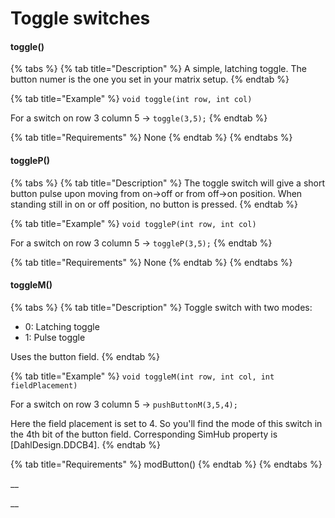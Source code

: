 # Toggle switches

#### toggle()

{% tabs %}
{% tab title="Description" %}
A simple, latching toggle. The button numer is the one you set in your matrix setup.
{% endtab %}

{% tab title="Example" %}
`void toggle(int row, int col)`

For a switch on row 3 column 5 -> `toggle(3,5);`
{% endtab %}

{% tab title="Requirements" %}
None
{% endtab %}
{% endtabs %}

#### toggleP()

{% tabs %}
{% tab title="Description" %}
The toggle switch will give a short button pulse upon moving from on->off or from off->on position. When standing still in on or off position, no button is pressed.
{% endtab %}

{% tab title="Example" %}
`void toggleP(int row, int col)`

For a switch on row 3 column 5 -> `toggleP(3,5);`
{% endtab %}

{% tab title="Requirements" %}
None
{% endtab %}
{% endtabs %}

#### toggleM()

{% tabs %}
{% tab title="Description" %}
Toggle switch with two modes:

* 0: Latching toggle
* 1: Pulse toggle

Uses the button field.&#x20;
{% endtab %}

{% tab title="Example" %}
`void toggleM(int row, int col, int fieldPlacement)`

For a switch on row 3 column 5 -> `pushButtonM(3,5,4);`

Here the field placement is set to 4. So you'll find the mode of this switch in the 4th bit of the button field. Corresponding SimHub property is \[DahlDesign.DDCB4].&#x20;
{% endtab %}

{% tab title="Requirements" %}
modButton()
{% endtab %}
{% endtabs %}

__

__
